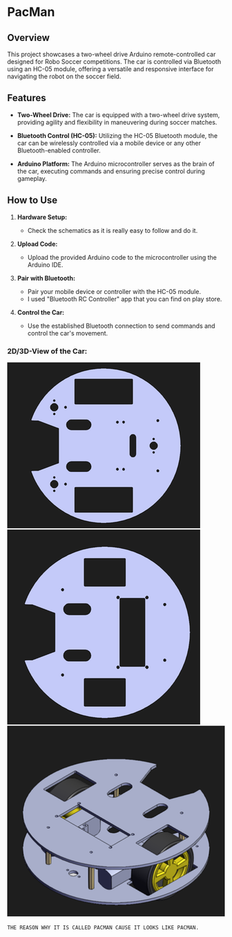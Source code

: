 # PacMan
## Overview
This project showcases a two-wheel drive Arduino remote-controlled car designed for Robo Soccer competitions. The car is controlled via Bluetooth using an HC-05 module, offering a versatile and responsive interface for navigating the robot on the soccer field.

## Features
- **Two-Wheel Drive:** The car is equipped with a two-wheel drive system, providing agility and flexibility in maneuvering during soccer matches.

- **Bluetooth Control (HC-05):** Utilizing the HC-05 Bluetooth module, the car can be wirelessly controlled via a mobile device or any other Bluetooth-enabled controller.

- **Arduino Platform:** The Arduino microcontroller serves as the brain of the car, executing commands and ensuring precise control during gameplay.

## How to Use
1. **Hardware Setup:**
   - Check the schematics as it is really easy to follow and do it.

2. **Upload Code:**
   - Upload the provided Arduino code to the microcontroller using the Arduino IDE.

3. **Pair with Bluetooth:**
   - Pair your mobile device or controller with the HC-05 module.
   - I used "Bluetooth RC Controller" app that you can find on play store.

4. **Control the Car:**
   - Use the established Bluetooth connection to send commands and control the car's movement.

### **2D/3D-View of the Car:**

![Car Base](BASE.png) ![Upper View](UPPER.png) ![Full Body Assembly](Full.png)


    THE REASON WHY IT IS CALLED PACMAN CAUSE IT LOOKS LIKE PACMAN.



